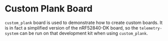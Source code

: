 # Custom Plank Board

`custom_plank` board is used to demonstrate how to create custom boards. It is
in fact a simplified version of the nRF52840-DK board, so the
`telemetry-system` can be run on that development kit when using
`custom_plank`.

